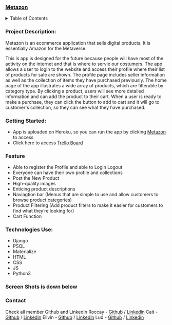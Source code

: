 <div id="top"></div>

### [Metazon](https://metazon.herokuapp.com/)

<details>
  <summary>Table of Contents</summary>
  <ol>
    <li><a href="#project-description">Project Description</a></li>
    <li><a href="#getting-started">Getting Started</a></li>
    <li><a href="#feature">Feature</a></li>
    <li><a href="#technologies-use">Technologies Use</a></li>
    <li><a href="#screen-shots">Screen Shots</a></li>
    <li><a href="#contact">Contact</a></li>
  </ol>
</details>


### Project Description:
Metazon is an ecommerce application that sells digital products. It is essentially Amazon for the Metaverse. 

This is app is designed for the future because people will have most of the activity on the internet and that is where to servie our costumers. The app allows a user to login to the website and access their profile where their list of products for sale are shown. The profile page includes seller information as well as the collection of items they have purchased previously. The home page of the app illustrates a wide array of products, which are filterable by category type. By clicking a product, users will see more detailed information and can add the product to their cart. When a user is ready to make a purchase, they can click the button to add to cart and it will go to customer's collection, so they can see what they have purchased.

### Getting Started:

- App is uploaded on Heroku, so you can run the app by clicking [Metazon](https://metazon.herokuapp.com/) to access 
- Click here to access [Trello Board](https://trello.com/b/eTO21UiG/sei-project-3)

### Feature 

- Able to register the Profile and able to Login Logout
- Everyone can have their own profile and collections
- Post the New Product
- High-quality images
- Enticing product descriptions
- Naviagtion bar (Menus that are simple to use and allow customers to browse product categories)
- Product Filtering (Add product filters to make it easier for customers to find what they’re looking for)
- Cart Function



### Technologies Use:

- Django
- PSQL
- Materialize
- HTML
- CSS
- JS
- Python3

### Screen Shots is down below 



### Contact 

Check all member Github and Linkedin
Roccay - [Github](https://github.com/Roccay) / [Linkedin](https://www.linkedin.com/in/roccayzhou/)
Cait - [Github](https://github.com/caitbrock) / [Linkedin](https://www.linkedin.com/in/caitbrock/)
Elivin - [Github](https://github.com/elvinhatamov) / [Linkedin](https://www.linkedin.com/in/elvinhatam/)
Lud - [Github](https://github.com/ludlin886) / [Linkedin](linkedin.com/in/lud-lin-66b527210)



